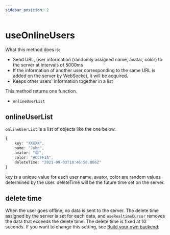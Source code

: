 ```yaml
---
sidebar_position: 2
---
```


# useOnlineUsers
What this method does is:

* Send URL, user information (randomly assigned name, avatar, color) to the server at intervals of 5000ms
* If the information of another user corresponding to the same URL is added on the server by WebSocket, it will be acquired.
* Keeps other users' information together in a list

This method returns one function.
* `onlineUserList`

## onlineUserList
`onlineUserList` is a list of objects like the one below.

```ts
{
    key: "XXXXX",
    name: "John",
    avator: "😄",
    color: "#CCFF1A",
    deleteTime: "2021-09-03T18:46:50.806Z"
}
```

key is a unique value for each user
name, avator, color are random values determined by the user.
deleteTime will be the future time set on the server.

## delete time

When the user goes offline, no data is sent to the server.
The delete time assigned by the server is set for each data, and `useRealtimeCursor` removes the data that exceeds the delete time.
The delete time is fixed at 10 seconds.
If you want to change this setting, see [Build your own backend](/docs/how-it-works/self-backend).